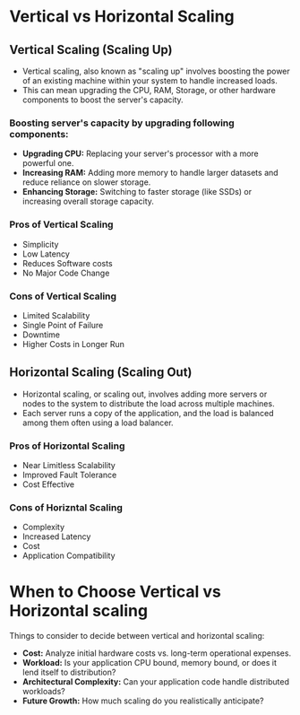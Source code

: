 # Vertical vs Horizontal Scaling

## Vertical Scaling (Scaling Up)
- Vertical scaling, also known as "scaling up" involves boosting the power of an existing machine within your system to handle increased loads.
- This can mean upgrading the CPU, RAM, Storage, or other hardware components to boost the server's capacity.

### Boosting server's capacity by upgrading following components:
- **Upgrading CPU:** Replacing your server's processor with a more powerful one.
- **Increasing RAM:** Adding more memory to handle larger datasets and reduce reliance on slower storage.
- **Enhancing Storage:** Switching to faster storage (like SSDs) or increasing overall storage capacity.

### Pros of Vertical Scaling
- Simplicity
- Low Latency
- Reduces Software costs
- No Major Code Change

### Cons of Vertical Scaling
- Limited Scalability
- Single Point of Failure
- Downtime
- Higher Costs in Longer Run

## Horizontal Scaling (Scaling Out)
- Horizontal scaling, or scaling out, involves adding more servers or nodes to the system to distribute the load across multiple machines.
- Each server runs a copy of the application, and the load is balanced among them often using a load balancer.

### Pros of Horizontal Scaling
- Near Limitless Scalability
- Improved Fault Tolerance
- Cost Effective

### Cons of Horizntal Scaling
- Complexity
- Increased Latency
- Cost
- Application Compatibility

# When to Choose Vertical vs Horizontal scaling
Things to consider to decide between vertical and horizontal scaling:

- **Cost:** Analyze initial hardware costs vs. long-term operational expenses.
- **Workload:** Is your application CPU bound, memory bound, or does it lend itself to distribution?
- **Architectural Complexity:** Can your application code handle distributed workloads?
- **Future Growth:** How much scaling do you realistically anticipate?
